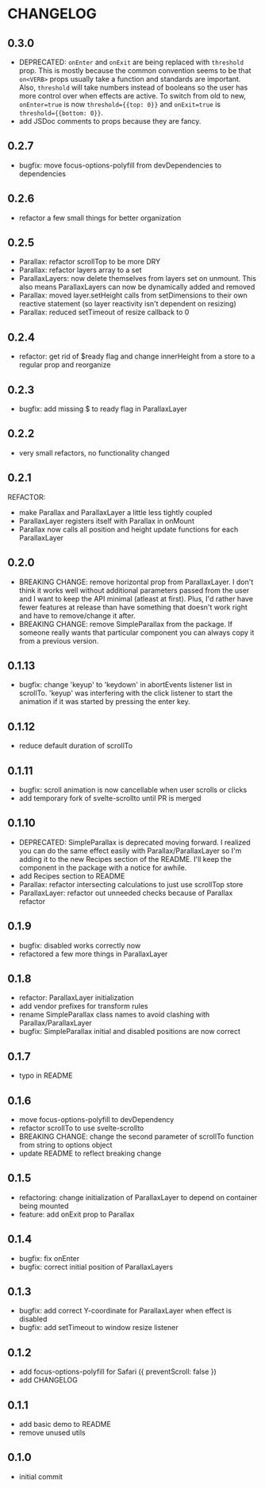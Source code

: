 # CHANGELOG

## 0.3.0
* DEPRECATED: `onEnter` and `onExit` are being replaced with `threshold` prop. This is mostly because the common convention seems to be that `on<VERB>` props usually take a function and standards are important. Also, `threshold` will take numbers instead of booleans so the user has more control over when effects are active. To switch from old to new, `onEnter=true` is now `threshold={{top: 0}}` and `onExit=true` is `threshold={{bottom: 0}}`.
* add JSDoc comments to props because they are fancy.

## 0.2.7
* bugfix: move focus-options-polyfill from devDependencies to dependencies

## 0.2.6
* refactor a few small things for better organization

## 0.2.5
* Parallax: refactor scrollTop to be more DRY
* Parallax: refactor layers array to a set
* ParallaxLayers: now delete themselves from layers set on unmount. This also means ParallaxLayers can now be dynamically added and removed
* Parallax: moved layer.setHeight calls from setDimensions to their own reactive statement (so layer reactivity isn't dependent on resizing)
* Parallax: reduced setTimeout of resize callback to 0

## 0.2.4
* refactor: get rid of $ready flag and change innerHeight from a store to a regular prop and reorganize

## 0.2.3
* bugfix: add missing $ to ready flag in ParallaxLayer

## 0.2.2
* very small refactors, no functionality changed

## 0.2.1
REFACTOR:
  * make Parallax and ParallaxLayer a little less tightly coupled
  * ParallaxLayer registers itself with Parallax in onMount
  * Parallax now calls all position and height update functions for each ParallaxLayer

## 0.2.0
* BREAKING CHANGE: remove horizontal prop from ParallaxLayer. I don't think it works well without additional parameters passed from the user and I want to keep the API minimal (atleast at first). Plus, I'd rather have fewer features at release than have something that doesn't work right and have to remove/change it after.
* BREAKING CHANGE: remove SimpleParallax from the package. If someone really wants that particular component you can always copy it from a previous version.

## 0.1.13
* bugfix: change 'keyup' to 'keydown' in abortEvents listener list in scrollTo. 'keyup' was interfering with the click listener to start the animation if it was started by pressing the enter key. 

## 0.1.12
* reduce default duration of scrollTo

## 0.1.11
* bugfix: scroll animation is now cancellable when user scrolls or clicks
* add temporary fork of svelte-scrollto until PR is merged

## 0.1.10
* DEPRECATED: SimpleParallax is deprecated moving forward. I realized you can do the same effect easily with Parallax/ParallaxLayer so I'm adding it to the new Recipes section of the README. I'll keep the component in the package with a notice for awhile.
* add Recipes section to README
* Parallax: refactor intersecting calculations to just use scrollTop store
* ParallaxLayer: refactor out unneeded checks because of Parallax refactor

## 0.1.9
* bugfix: disabled works correctly now
* refactored a few more things in ParallaxLayer

## 0.1.8
* refactor: ParallaxLayer initialization
* add vendor prefixes for transform rules
* rename SimpleParallax class names to avoid clashing with Parallax/ParallaxLayer
* bugfix: SimpleParallax initial and disabled positions are now correct

## 0.1.7
* typo in README

## 0.1.6
* move focus-options-polyfill to devDependency
* refactor scrollTo to use svelte-scrollto
* BREAKING CHANGE: change the second parameter of scrollTo function from string to options object
* update README to reflect breaking change

## 0.1.5
* refactoring: change initialization of ParallaxLayer to depend on container being mounted
* feature: add onExit prop to Parallax

## 0.1.4
* bugfix: fix onEnter
* bugfix: correct initial position of ParallaxLayers

## 0.1.3
* bugfix: add correct Y-coordinate for ParallaxLayer when effect is disabled
* bugfix: add setTimeout to window resize listener

## 0.1.2
* add focus-options-polyfill for Safari ({ preventScroll: false })
* add CHANGELOG

## 0.1.1
* add basic demo to README
* remove unused utils

## 0.1.0
* initial commit
